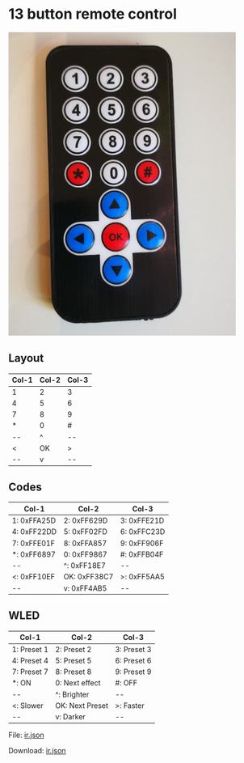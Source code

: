 # 13 button remote control

![](preview.jpg)

## Layout

Col-1 | Col-2 | Col-3
--- | --- | ---
1 | 2 | 3
4 | 5 | 6
7 | 8 | 9
\* | 0 | #
\--  | ^  | \-- 
\<   | OK | \>
\--  | v  | \-- 

## Codes

Col-1 | Col-2 | Col-3
--- | --- | ---
1: 0xFFA25D | 2: 0xFF629D | 3: 0xFFE21D
4: 0xFF22DD | 5: 0xFF02FD | 6: 0xFFC23D
7: 0xFFE01F | 8: 0xFFA857 | 9: 0xFF906F
\*: 0xFF6897 | 0: 0xFF9867 | #: 0xFFB04F
\--  | ^: 0xFF18E7  | \-- 
\<: 0xFF10EF   | OK: 0xFF38C7 | \>: 0xFF5AA5
\--  | v: 0xFF4AB5  | \-- 

## WLED 

Col-1 | Col-2 | Col-3
--- | --- | ---
1: Preset 1 | 2: Preset 2 | 3: Preset 3
4: Preset 4 | 5: Preset 5 | 6: Preset 6
7: Preset 7 | 8: Preset 8 | 9: Preset 9
\*: ON | 0: Next effect | #: OFF
\--  | ^: Brighter  | \-- 
\<: Slower   | OK: Next Preset | \>: Faster
\--  | v: Darker  | \-- 

File: [ir.json](ir.json)

Download: [ir.json](https://raw.githubusercontent.com/softplus/random/master/WLED_IR/17b-1/ir.json)

